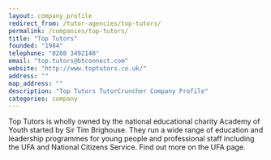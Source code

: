 ```yaml
---
layout: company_profile
redirect_from: /tutor-agencies/top-tutors/
permalink: /companies/top-tutors/
title: "Top Tutors"
founded: "1984"
telephone: "0208 3492148"
email: "top.tutors@btconnect.com"
website: "http://www.toptutors.co.uk/"
address: ""
map_address: ""
description: "Top Tutors TutorCruncher Company Profile"
categories: company
---
```

Top Tutors is wholly owned by the national educational charity Academy of Youth started by Sir Tim Brighouse. They run a
wide range of education and leadership programmes for young people and professional staff including the UFA and National
Citizens Service. Find out more on the UFA page.

